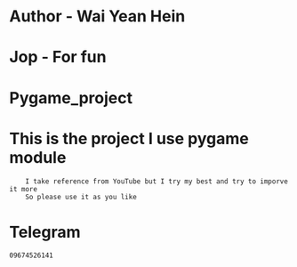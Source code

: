 # Author - Wai Yean Hein
# Jop - For fun
# Pygame_project
# This is the project I use pygame module

```
    I take reference from YouTube but I try my best and try to imporve it more
    So please use it as you like
```
# Telegram
```
09674526141
```